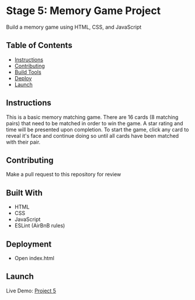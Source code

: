 # Stage 5: Memory Game Project
Build a memory game using HTML, CSS, and JavaScript

## Table of Contents

* [Instructions](#instructions)
* [Contributing](#contributing)
* [Build Tools](#built)
* [Deploy](#deployment)
* [Launch](#launch)

## Instructions

This is a basic memory matching game. There are 16 cards (8 matching pairs) that need to be matched in order to win the game. A star rating and time will be presented upon completion. To start the game, click any card to reveal it's face and continue doing so until all cards have been matched with their pair.

## Contributing

Make a pull request to this repository for review

## Built With
* HTML
* CSS
* JavaScript
* ESLint (AirBnB rules)

## Deployment
* Open index.html

## Launch
Live Demo: [Project 5](https://ziggysauce.github.io/udacity_IPND/stage5/index.html)
